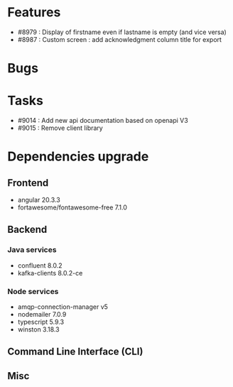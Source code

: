 
# Features

- #8979 : Display of firstname even if lastname is empty (and vice versa)
- #8987 : Custom screen : add acknowledgment column title for export 

# Bugs


# Tasks

- #9014 : Add new api documentation based on openapi V3
- #9015 : Remove client library

  
# Dependencies upgrade

## Frontend

- angular 20.3.3
- fortawesome/fontawesome-free 7.1.0

## Backend 


### Java services 

- confluent 8.0.2
- kafka-clients 8.0.2-ce

  
### Node services

- amqp-connection-manager v5
- nodemailer 7.0.9
- typescript 5.9.3
- winston 3.18.3


## Command Line Interface (CLI)


## Misc





